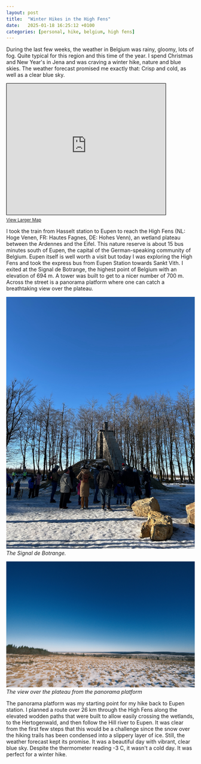 ```yaml
---
layout: post
title:  "Winter Hikes in the High Fens"
date:   2025-01-18 16:25:12 +0100
categories: [personal, hike, belgium, high fens]
---
```


During the last few weeks, the weather in Belgium was rainy, gloomy, lots of fog. Quite typical for this region and this time of the year. I spend Christmas and New Year's in Jena and was craving a winter hike, nature and blue skies. The weather forecast promised me exactly that: Crisp and cold, as well as a clear blue sky.

<iframe width="425" height="350" src="https://www.openstreetmap.org/export/embed.html?bbox=4.218750000000001%2C49.83975383204511%2C7.967834472656251%2C51.155231611562265&amp;layer=mapnik&amp;marker=50.50207262318312%2C6.093292236328125" style="border: 1px solid black"></iframe><br/><small><a href="https://www.openstreetmap.org/?mlat=50.502&amp;mlon=6.093#map=9/50.502/6.093">View Larger Map</a></small>

I took the train from Hasselt station to Eupen to reach the High Fens (NL: Hoge Venen, FR: Hautes Fagnes, DE: Hohes Venn), an wetland plateau between the Ardennes and the Eifel. This nature reserve is about 15 bus minutes south of Eupen, the capital of the German-speaking community of Belgium. Eupen itself is well worth a visit but today I was exploring the High Fens and took the express bus from Eupen Station towards Sankt Vith. I exited at the Signal de Botrange, the highest point of Belgium with an elevation of 694 m. A tower was built to get to a nicer number of 700 m. Across the street is a panorama platform where one can catch a breathtaking view over the plateau.

![The Signal de Botrange](assets/images/2025-01-18-High-Fens-Hike/IMG_4423.jpeg)
*The Signal de Botrange.*

![The view from the panorama platform](assets/images/2025-01-18-High-Fens-Hike/DSCF1524.jpeg)
*The view over the plateau from the panorama platform*

The panorama platform was my starting point for my hike back to Eupen station. I planned a route over 26 km through  the High Fens along the elevated wodden paths that were built to allow easily crossing the wetlands, to the Hertogenwald, and then follow the Hill river to Eupen. It was clear from the first few steps that this would be a challenge since the snow over the hiking trails has been condensed into a slippery layer of ice. Still, the weather forecast kept its promise. It was a beautiful day with vibrant, clear blue sky. Despite the thermometer reading -3 C, it wasn't a cold day. It was perfect for a winter hike. 

